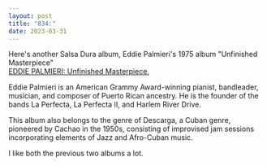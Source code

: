```yaml
---
layout: post
title: "834:"
date: 2023-03-31
---
```


Here's another Salsa Dura album, Eddie Palmieri's 1975 album "Unfinished Masterpiece"  
[EDDIE PALMIERI: Unfinished Masterpiece.](https://youtu.be/dvbji9bgN4U)

Eddie Palmieri is an American Grammy Award-winning pianist, bandleader, musician, and composer of Puerto Rican ancestry. He is the founder of the bands La Perfecta, La Perfecta II, and Harlem River Drive.

This album also belongs to the genre of Descarga, a Cuban genre, pioneered by Cachao in the 1950s, consisting of improvised jam sessions incorporating elements of Jazz and Afro-Cuban music.

I like both the previous two albums a lot.
